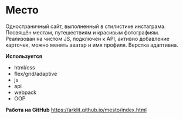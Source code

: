 # Место 
Одностраничный сайт, выполненный в стилистике инстаграма. Посвящён местам, путешествиям и красивым фотографиям. Реализован на чистом JS, подключен к API, активно добавление карточек, можно менять аватар и имя профиля. Верстка адаптивна.

**Используется**
* html/css
* flex/grid/adaptive
* js
* api
* webpack
* OOP


**Работа на GitHub**
https://arklit.github.io/mesto/index.html


